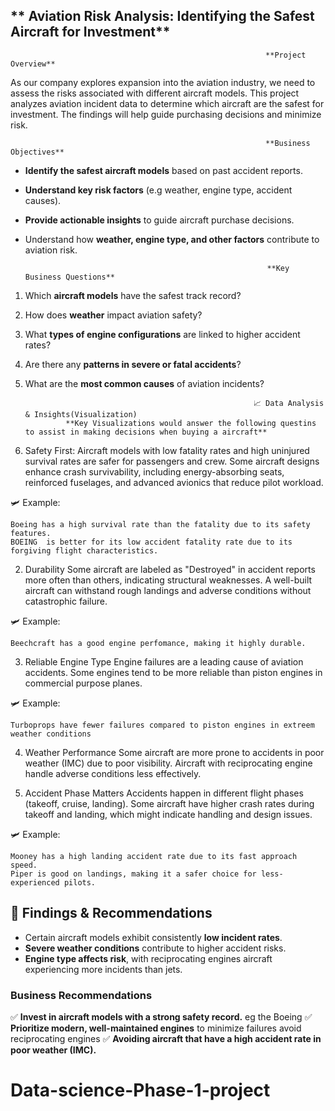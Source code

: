 ##                                               ** Aviation Risk Analysis: Identifying the Safest Aircraft for Investment**

                                                             **Project Overview**
As our company explores expansion into the aviation industry, we need to assess the risks associated with different aircraft models. This project analyzes aviation incident data to determine which aircraft are the safest for investment. The findings will help guide purchasing decisions and minimize risk.


                                                             **Business Objectives**
- **Identify the safest aircraft models** based on past accident reports.
- **Understand key risk factors** (e.g weather, engine type, accident causes).
- **Provide actionable insights** to guide aircraft purchase decisions.
- Understand how **weather, engine type, and other factors** contribute to aviation risk.
  
                                                            **Key Business Questions**
1. Which **aircraft models** have the safest track record?  
2. How does **weather** impact aviation safety?  
3. What **types of engine configurations** are linked to higher accident rates?  
4. Are there any **patterns in severe or fatal accidents**?  
5. What are the **most common causes** of aviation incidents?  

                                                              
                                                          📈 Data Analysis & Insights(Visualization)
                **Key Visualizations would answer the following questins to assist in making decisions when buying a aircraft**
1. Safety First:
    Aircraft models with low fatality rates and high uninjured survival rates are safer for passengers and crew.
    Some aircraft designs enhance crash survivability, including energy-absorbing seats, reinforced fuselages, and advanced avionics that reduce pilot workload.

🛩️ Example:

    Boeing has a high survival rate than the fatality due to its safety features.
    BOEING  is better for its low accident fatality rate due to its forgiving flight characteristics.

2. Durability
    Some aircraft are labeled as "Destroyed" in accident reports more often than others, indicating structural weaknesses.
    A well-built aircraft can withstand rough landings and adverse conditions without catastrophic failure.

🛩️ Example:

    Beechcraft has a good engine perfomance, making it highly durable.

3. Reliable Engine Type
    Engine failures are a leading cause of aviation accidents. Some engines tend to be more reliable than piston engines in commercial purpose planes.

🛩️ Example:

    Turboprops have fewer failures compared to piston engines in extreem weather conditions 

4. Weather Performance
    Some aircraft are more prone to accidents in poor weather (IMC) due to poor visibility.
    Aircraft with reciprocating engine handle adverse conditions less effectively.

5. Accident Phase Matters
    Accidents happen in different flight phases (takeoff, cruise, landing). Some aircraft have higher crash rates during takeoff and landing, which might indicate handling and design issues.

🛩️ Example:

    Mooney has a high landing accident rate due to its fast approach speed.
    Piper is good on landings, making it a safer choice for less-experienced pilots.


##                                                                    🏁 Findings & Recommendations

- Certain aircraft models exhibit consistently **low incident rates**.
- **Severe weather conditions** contribute to higher accident risks.
- **Engine type affects risk**, with reciprocating engines aircraft experiencing more incidents than jets.

###                                                                     **Business Recommendations**
✅ **Invest in aircraft models with a strong safety record.**  eg the Boeing
✅ **Prioritize modern, well-maintained engines** to minimize failures avoid reciprocating engines 
✅ **Avoiding aircraft that have a high accident rate in poor weather (IMC).**
# Data-science-Phase-1-project
